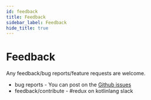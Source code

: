```yaml
---
id: feedback
title: Feedback
sidebar_label: Feedback
hide_title: true
---
```


# Feedback

Any feedback/bug reports/feature requests are welcome.  

 - bug reports - You can post on the [Github issues](https://github.com/reduxkotlin/redux-kotlin/issues)
 - feedback/contribute - #redux on kotlinlang slack